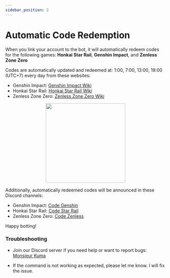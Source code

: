 ```yaml
---
sidebar_position: 2
---
```


# Automatic Code Redemption

When you link your account to the bot, it will automatically redeem codes for the following games: **Honkai Star Rail**, **Genshin Impact**, and **Zenless Zone Zero**

Codes are automatically updated and redeemed at: 1:00, 7:00, 13:00, 19:00 (UTC+7) every day from these websites:
- Genshin Impact: [Genshin Impact Wiki](https://genshin-impact.fandom.com/wiki/Promotional_Code)
- Honkai Star Rail: [Honkai Star Rail Wiki](https://honkai-star-rail.fandom.com/wiki/Redemption_Code)
- Zenless Zone Zero: [Zenless Zone Zero Wiki]('https://zenless-zone-zero.fandom.com/wiki/Redemption_Code)



<p align="center">
  <img height="250" src="/kuma-bot/img/bot/auto_redeem.png" />
</p>

Additionally, automatically redeemed codes will be announced in these Discord channels:

- Genshin Impact: [Code Genshin](https://discord.com/channels/1294497895654883419/1341666212664447067)
- Honkai Star Rail: [Code Star Rail](https://discord.com/channels/1294497895654883419/1341665996301275137)
- Zenless Zone Zero: [Code Zenless](https://discord.com/channels/1294497895654883419/1341666417770238013)

Happy botting!

### Troubleshooting
- Join our Discord server if you need help or want to report bugs: [Monsieur Kuma](https://discord.gg/Ykq6qgsHSh)

- If the command is not working as expected, please let me know. I will fix the issue.